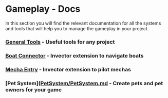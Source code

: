# Gameplay - Docs

In this section you will find the relevant documentation for all the systems and tools that 
will help you to manage the gameplay in your project.

### [General Tools]() - Useful tools for any project
### [Boat Connector]() - Invector extension to navigate boats
### [Mecha Entry]() - Invector extension to pilot mechas
### [Pet System]([PetSystem/PetSystem.md](wiki/Pet-System) - Create pets and pet owners for your game
